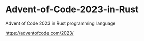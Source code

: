 # Advent-of-Code-2023-in-Rust
Advent of Code 2023 in Rust programming language

https://adventofcode.com/2023/
